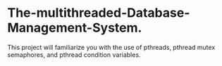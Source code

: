 # The-multithreaded-Database-Management-System.
This project will familiarize you with the use of pthreads, pthread mutex semaphores, and pthread condition variables.
